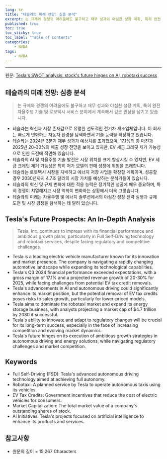 ```yaml
---
lang: kr
title: "테슬라의 미래 전망: 심층 분석"
excerpt: 는 규제와 경쟁의 어려움에도 불구하고 재무 성과와 야심찬 성장 계획, 특히 완전 자율주행 기술 및 로보택시 서비스 분야에서 계속해서 깊은 인상을 남기고 있습니다.
published: true
toc: true
toc_sticky: true
toc_label: "Table of Contents"
categories:
    - NVDA
tags:
    - NVDA
---
```


---

  원문: [Tesla's SWOT analysis: stock's future hinges on AI, robotaxi success](https://www.investing.com/news/swot-analysis/teslas-swot-analysis-stocks-future-hinges-on-ai-robotaxi-success-93CH-3801789)

## 테슬라의 미래 전망: 심층 분석

> 는 규제와 경쟁의 어려움에도 불구하고 재무 성과와 야심찬 성장 계획, 특히 완전 자율주행 기술 및 로보택시 서비스 분야에서 계속해서 깊은 인상을 남기고 있습니다.


- 테슬라는 혁신과 시장 존재감으로 유명한 선도적인 전기차 제조업체입니다. 이 회사는 빠르게 변화하는 자동차 환경을 탐색하면서 기술 능력을 확장하고 있습니다.
- 테슬라는 2024년 3분기 재무 성과가 예상치를 초과했으며, 17.1%의 총 마진과 2025년 20-30%의 매출 성장 전망을 보이고 있지만, EV 세금 크레딧 제거 가능성으로 인한 도전에 직면해 있습니다.
- 테슬라의 AI 및 자율주행 기술 발전은 시장 위치를 크게 향상시킬 수 있지만, EV 세금 크레딧 제거 가능성은 특히 저가 모델의 판매 성장에 위험을 초래합니다.
- 테슬라는 로봇택시 시장을 지배하고 에너지 저장 사업을 확장할 계획이며, 성공할 경우 2030년까지 4.7조 달러의 시장 가치를 예상하는 분석가들이 있습니다.
- 테슬라의 혁신 및 규제 변화에 대한 적응 능력은 장기적인 성공에 매우 중요하며, 특히 경쟁이 치열해지고 시장 역학이 변화하는 상황에서 더욱 그렇습니다.
- 테슬라의 미래는 자율주행 및 에너지 솔루션에서의 야심찬 성장 전략 실행과 규제 도전 및 시장 경쟁을 탐색하는 데 달려 있습니다.

## Tesla's Future Prospects: An In-Depth Analysis

> Tesla, Inc. continues to impress with its financial performance and ambitious growth plans, particularly in Full Self-Driving technology and robotaxi services, despite facing regulatory and competitive challenges.


- Tesla is a leading electric vehicle manufacturer known for its innovation and market presence. The company is navigating a rapidly changing automotive landscape while expanding its technological capabilities.
- Tesla's Q3 2024 financial performance exceeded expectations, with a gross margin of 17.1% and a projected revenue growth of 20-30% for 2025, while facing challenges from potential EV tax credit removals.
- Tesla's advancements in AI and autonomous driving could significantly enhance its market position, but the potential removal of EV tax credits poses risks to sales growth, particularly for lower-priced models.
- Tesla aims to dominate the robotaxi market and expand its energy storage business, with analysts projecting a market cap of $4.7 trillion by 2030 if successful.
- Tesla's ability to innovate and adapt to regulatory changes will be crucial for its long-term success, especially in the face of increasing competition and evolving market dynamics.
- Tesla's future hinges on its execution of ambitious growth strategies in autonomous driving and energy solutions, while navigating regulatory challenges and market competition.

## Keywords

- Full Self-Driving (FSD): Tesla's advanced autonomous driving technology aimed at achieving full autonomy.
- Robotaxi: A planned service by Tesla to operate autonomous taxis using its vehicles.
- EV Tax Credits: Government incentives that reduce the cost of electric vehicles for consumers.
- Market Capitalization: The total market value of a company's outstanding shares of stock.
- AI Initiatives: Tesla's projects focused on artificial intelligence to enhance its products and services.

## 참고사항

- 원문의 길이 = 15,267 Characters

